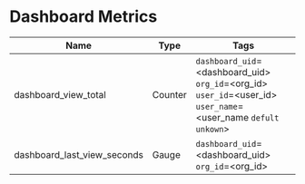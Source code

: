 # Dashboard Metrics

| Name                        | Type    | Tags                                                                                                                                                |
|-----------------------------|---------|-----------------------------------------------------------------------------------------------------------------------------------------------------|
| dashboard_view_total        | Counter | `dashboard_uid`=&lt;dashboard_uid&gt; <br> `org_id`=&lt;org_id&gt; <br> `user_id`=&lt;user_id&gt; <br>`user_name`=&lt;user_name `defult unkown`&gt; |
| dashboard_last_view_seconds | Gauge   | `dashboard_uid`=&lt;dashboard_uid&gt; <br> `org_id`=&lt;org_id&gt;                                                                                  |